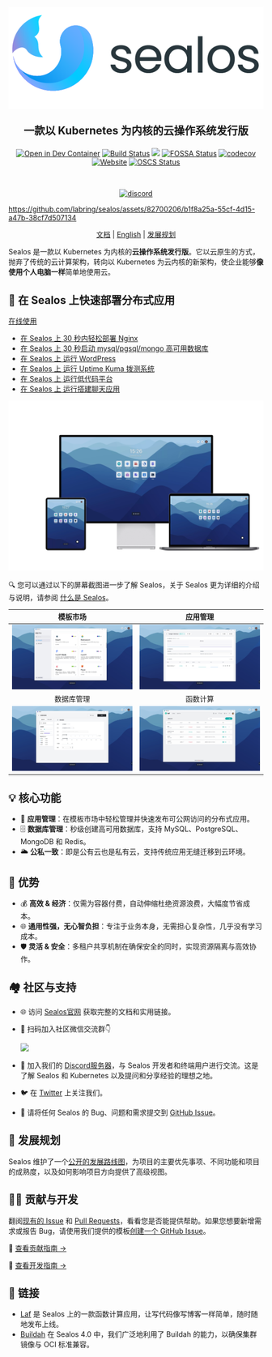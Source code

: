 <h2 align="center">

<picture>
  <source media="(prefers-color-scheme: dark)" srcset="./docs/4.0/img/sealos-left-dark.png" />
  <source media="(prefers-color-scheme: light)" srcset="./docs/4.0/img/sealos-left.png" />
  <img src="./docs/4.0/img/sealos-left.png" />
</picture>

一款以 Kubernetes 为内核的云操作系统发行版

</h2>

<div align="center">

[![Open in Dev Container](https://img.shields.io/static/v1?label=Dev%20Container&message=Open&color=blue&logo=visualstudiocode)](https://vscode.dev/github/labring/sealos)
[![Build Status](https://github.com/labring/sealos/actions/workflows/release.yml/badge.svg)](https://github.com/labring/sealos/actions)
[![](https://img.shields.io/docker/pulls/labring/kubernetes)](https://hub.docker.com/r/labring/kubernetes)
[![FOSSA Status](https://app.fossa.com/api/projects/git%2Bgithub.com%2Flabring%2Fsealos.svg?type=shield)](https://app.fossa.com/projects/git%2Bgithub.com%2Flabring%2Fsealos?ref=badge_shield)
[![codecov](https://codecov.io/gh/labring/sealos/branch/main/graph/badge.svg?token=e41ZDcj06N)](https://codecov.io/gh/labring/sealos)
[![Website](https://img.shields.io/website?url=https%3A%2F%2Fpostwoman.io&logo=Postwoman)](https://sealos.run)
[![OSCS Status](https://www.oscs1024.com/platform/badge/labring/sealos.svg?size=small)](https://www.oscs1024.com/repo/labring/sealos?ref=badge_small)

<br />

[![discord](https://theme.zdassets.com/theme_assets/678183/cc59daa07820943e943c2fc283b9079d7003ff76.svg)](https://discord.gg/qzBmGGZGk7)

</div>

https://github.com/labring/sealos/assets/82700206/b1f8a25a-55cf-4d15-a47b-38cf7d507134

<p align="center">
  <a href="https://sealos.run/docs/Intro">文档</a> |
  <a href="./README.md">English</a> | 
  <a href="https://github.com/orgs/labring/projects/4/views/9">发展规划</a>
</p>

Sealos 是一款以 Kubernetes 为内核的**云操作系统发行版**。它以云原生的方式，抛弃了传统的云计算架构，转向以 Kubernetes 为云内核的新架构，使企业能够**像使用个人电脑一样**简单地使用云。


## 🚀 在 Sealos 上快速部署分布式应用

[在线使用](https://cloud.sealos.top)

* [在 Sealos 上 30 秒内轻松部署 Nginx](https://sealos.run/docs/quick-start/app-deployments/use-app-launchpad)
* [在 Sealos 上 30 秒启动 mysql/pgsql/mongo 高可用数据库](https://sealos.run/docs/quick-start/app-deployments/install-db-with-database)
* [在 Sealos 上 运行 WordPress](https://sealos.run/docs/examples/blog-platform/install-wordpress)
* [在 Sealos 上 运行 Uptime Kuma 拨测系统](https://sealos.run/docs/examples/dial-testing-system/install-uptime-kuma)
* [在 Sealos 上 运行低代码平台](https://sealos.run/docs/category/low-code-platform)
* [在 Sealos 上 运行搭建聊天应用](https://sealos.run/docs/examples/social-communication/install-tailchat)

![](/docs/4.0/img/sealos-desktop-zh.webp)

🔍 您可以通过以下的屏幕截图进一步了解 Sealos，关于 Sealos 更为详细的介绍与说明，请参阅 [什么是 Sealos](https://sealos.run/docs/Intro)。

<div align="center">

| 模板市场 | 应用管理 |
| :---: | :---: |
| ![](/docs/4.0/img/templates-zh.jpg) | ![](/docs/4.0/img/app-launchpad-1-zh.jpg) |
| 数据库管理 | 函数计算 |
| ![](/docs/4.0/img/database-zh.jpg) | ![](/docs/4.0/img/laf-zh.jpg) |

</div>

## 💡 核心功能

- 🚀 **应用管理**：在模板市场中轻松管理并快速发布可公网访问的分布式应用。
- 🗄️ **数据库管理**：秒级创建高可用数据库，支持 MySQL、PostgreSQL、MongoDB 和 Redis。
- 🌥️ **公私一致**：即是公有云也是私有云，支持传统应用无缝迁移到云环境。

## 🌟 优势

- 💰 **高效 & 经济**：仅需为容器付费，自动伸缩杜绝资源浪费，大幅度节省成本。
- 🌐 **通用性强，无心智负担**：专注于业务本身，无需担心复杂性，几乎没有学习成本。
- 🛡️ **灵活 & 安全**：多租户共享机制在确保安全的同时，实现资源隔离与高效协作。


## 🏘️ 社区与支持

- 🌐 访问 [Sealos官网](https://sealos.run/) 获取完整的文档和实用链接。

- 📱 扫码加入社区微信交流群👇

  <img style="width: 250px;" src="https://oss.laf.run/htr4n1-images/sealos-qr-code.jpg">

- 💬 加入我们的 [Discord服务器](https://discord.gg/qzBmGGZGk7)，与 Sealos 开发者和终端用户进行交流。这是了解 Sealos 和 Kubernetes 以及提问和分享经验的理想之地。

- 🐦 在 [Twitter](https://twitter.com/sealosio) 上关注我们。

- 🐞 请将任何 Sealos 的 Bug、问题和需求提交到 [GitHub Issue](https://github.com/labring/sealos/issues/new/choose)。

## 🚧 发展规划

Sealos 维护了一个[公开的发展路线图](https://github.com/orgs/labring/projects/4/views/9)，为项目的主要优先事项、不同功能和项目的成熟度，以及如何影响项目方向提供了高级视图。

## 👩‍💻 贡献与开发

翻阅[现有的 Issue](https://github.com/labring/sealos/issues?q=is%3Aissue+is%3Aopen+sort%3Aupdated-desc) 和 [Pull Requests](https://github.com/labring/sealos/pulls?q=is%3Apr+is%3Aopen+sort%3Aupdated-desc)，看看您是否能提供帮助。如果您想要新增需求或报告 Bug，请使用我们提供的模板[创建一个 GitHub Issue](https://github.com/labring/sealos/issues/new/choose)。

📖 [查看贡献指南 →](./CONTRIBUTING.md)

🔧 [查看开发指南 →](./DEVELOPGUIDE.md)

## 🔗 链接

- [Laf](https://github.com/labring/laf) 是 Sealos 上的一款函数计算应用，让写代码像写博客一样简单，随时随地发布上线。
- [Buildah](https://github.com/containers/buildah) 在 Sealos 4.0 中，我们广泛地利用了 Buildah 的能力，以确保集群镜像与 OCI 标准兼容。

<!-- ## License -->

<!-- [![FOSSA Status](https://app.fossa.com/api/projects/git%2Bgithub.com%2Flabring%2Fsealos.svg?type=large)](https://app.fossa.com/projects/git%2Bgithub.com%2Flabring%2Fsealos?ref=badge_large) -->
